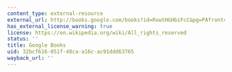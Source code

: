 ```yaml
---
content_type: external-resource
external_url: http://books.google.com/books?id=RxwtHGHbiFcC&pg=PAfrontcover
has_external_license_warning: true
license: https://en.wikipedia.org/wiki/All_rights_reserved
status: ''
title: Google Books
uid: 32bcf616-051f-48ca-a16c-ac91ddd63765
wayback_url: ''
---
```

